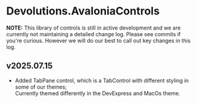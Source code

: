 # Devolutions.AvaloniaControls

**NOTE:** This library of controls is still in active development and we are currently not maintaining a detailed change log.
Please see commits if you're curious. However we will do our best to call out key changes in this log.

## v2025.07.15

- Added TabPane control, which is a TabControl with different styling in some of our themes;  
  Currently themed differently in the DevExpress and MacOs theme.